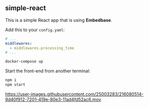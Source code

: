 ## simple-react

This is a simple React app that is using **Embedbase**.

Add this to your `config.yaml`:
```yaml
# ...
middlewares:
  - middlewares.processing_time
# ...
```

```bash
docker-compose up
```

Start the front-end from another terminal:

```bash
npm i
npm start
```


https://user-images.githubusercontent.com/25003283/216080514-9d40f912-7201-419e-80e3-11ad4fd52ac6.mov

